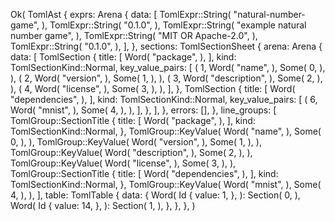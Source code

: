 Ok(
    TomlAst {
        exprs: Arena {
            data: [
                TomlExpr::String(
                    "natural-number-game",
                ),
                TomlExpr::String(
                    "0.1.0",
                ),
                TomlExpr::String(
                    "example natural number game",
                ),
                TomlExpr::String(
                    "MIT OR Apache-2.0",
                ),
                TomlExpr::String(
                    "0.1.0",
                ),
            ],
        },
        sections: TomlSectionSheet {
            arena: Arena {
                data: [
                    TomlSection {
                        title: [
                            Word(
                                "package",
                            ),
                        ],
                        kind: TomlSectionKind::Normal,
                        key_value_pairs: [
                            (
                                1,
                                Word(
                                    "name",
                                ),
                                Some(
                                    0,
                                ),
                            ),
                            (
                                2,
                                Word(
                                    "version",
                                ),
                                Some(
                                    1,
                                ),
                            ),
                            (
                                3,
                                Word(
                                    "description",
                                ),
                                Some(
                                    2,
                                ),
                            ),
                            (
                                4,
                                Word(
                                    "license",
                                ),
                                Some(
                                    3,
                                ),
                            ),
                        ],
                    },
                    TomlSection {
                        title: [
                            Word(
                                "dependencies",
                            ),
                        ],
                        kind: TomlSectionKind::Normal,
                        key_value_pairs: [
                            (
                                6,
                                Word(
                                    "mnist",
                                ),
                                Some(
                                    4,
                                ),
                            ),
                        ],
                    },
                ],
            },
            errors: [],
        },
        line_groups: [
            TomlGroup::SectionTitle {
                title: [
                    Word(
                        "package",
                    ),
                ],
                kind: TomlSectionKind::Normal,
            },
            TomlGroup::KeyValue(
                Word(
                    "name",
                ),
                Some(
                    0,
                ),
            ),
            TomlGroup::KeyValue(
                Word(
                    "version",
                ),
                Some(
                    1,
                ),
            ),
            TomlGroup::KeyValue(
                Word(
                    "description",
                ),
                Some(
                    2,
                ),
            ),
            TomlGroup::KeyValue(
                Word(
                    "license",
                ),
                Some(
                    3,
                ),
            ),
            TomlGroup::SectionTitle {
                title: [
                    Word(
                        "dependencies",
                    ),
                ],
                kind: TomlSectionKind::Normal,
            },
            TomlGroup::KeyValue(
                Word(
                    "mnist",
                ),
                Some(
                    4,
                ),
            ),
        ],
        table: TomlTable {
            data: {
                Word(
                    Id {
                        value: 1,
                    },
                ): Section(
                    0,
                ),
                Word(
                    Id {
                        value: 14,
                    },
                ): Section(
                    1,
                ),
            },
        },
    },
)